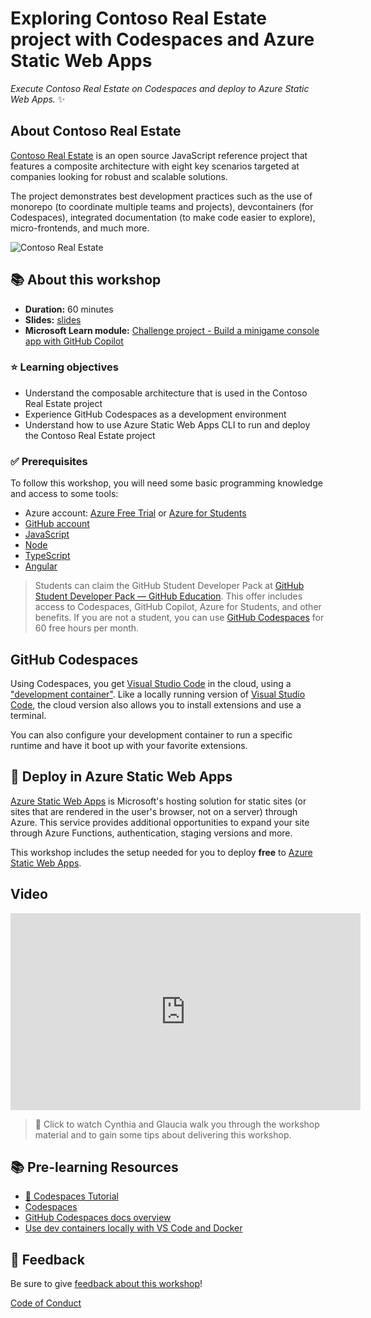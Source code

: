 # Exploring Contoso Real Estate project with Codespaces and Azure Static Web Apps

_Execute Contoso Real Estate on Codespaces and deploy to Azure Static Web Apps._ ✨

## About Contoso Real Estate

[Contoso Real Estate](https://github.com/Azure-Samples/contoso-real-estate) is an open source JavaScript reference project that features a composite architecture with eight key scenarios targeted at companies looking for robust and scalable solutions. 

The project demonstrates best development practices such as the use of monorepo (to coordinate multiple teams and projects), devcontainers (for Codespaces), integrated documentation (to make code easier to explore), micro-frontends, and much more. 

![Contoso Real Estate](./images/gif-portal-contoso.gif)

## 📚 About this workshop
- **Duration:**  60 minutes  
- **Slides:** [slides](https://github.com/microsoft/Reactors/tree/main/devops-devtools/contoso-real-estate/content/presentation)
- **Microsoft Learn module:** [Challenge project - Build a minigame console app with GitHub Copilot
](https://learn.microsoft.com/en-us/training/modules/challenge-project-create-mini-game-with-copilot/?WT.mc_id=academic-101248-cyzanon)

### ⭐️ Learning objectives

- Understand the composable architecture that is used in the Contoso Real Estate project
- Experience GitHub Codespaces as a development environment
- Understand how to use Azure Static Web Apps CLI to run and deploy the Contoso Real Estate project

### ✅ Prerequisites

To follow this workshop, you will need some basic programming knowledge and access to some tools:

- Azure account: [Azure Free Trial](https://azure.microsoft.com/free/?WT.mc_id=academic-101248-cyzanon) or [Azure for Students](https://azure.microsoft.com/free/students/?WT.mc_id=academic-101248-cyzanon)
- [GitHub account](https://github.com/?WT.mc_id=academic-101248-cyzanon)
- [JavaScript](https://learn.microsoft.com/shows/beginners-series-to-javascript/?WT.mc_id=academic-101248-cyzanon)
- [Node](https://learn.microsoft.com/shows/beginners-series-to-nodejs/?WT.mc_id=academic-101248-cyzanon)
- [TypeScript](https://www.typescriptlang.org/?WT.mc_id=academic-101248-cyzanon)
- [Angular](https://angular.io/)

> Students can claim the GitHub Student Developer Pack at [GitHub Student Developer Pack — GitHub Education](https://aka.ms/Copilot4Students). This offer includes access to Codespaces, GitHub Copilot, Azure for Students, and other benefits. If you are not a student, you can use [GitHub Codespaces](https://docs.github.com/en/codespaces/?WT.mc_id=academic-101248-cyzanon) for 60 free hours per month.

## GitHub Codespaces

Using Codespaces, you get [Visual Studio Code](https://visualstudio.microsoft.com/?WT.mc_id=academic-80067-sagibbon) in the cloud, using a ["development container"](https://containers.dev/). Like a locally running version of [Visual Studio Code](https://visualstudio.microsoft.com/?WT.mc_id=academic-80067-sagibbon), the cloud version also allows you to install extensions and use a terminal.

You can also configure your development container to run a specific runtime and have it boot up with your favorite extensions.

## 🏃 Deploy in Azure Static Web Apps

[Azure Static Web Apps](https://azure.microsoft.com/products/app-service/static/?WT.mc_id=academic-101248-cyzanon) is Microsoft's hosting solution for static sites (or sites that are rendered in the user's browser, not on a server) through Azure. This service provides additional opportunities to expand your site through Azure Functions, authentication, staging versions and more.

This workshop includes the setup needed for you to deploy **free** to [Azure Static Web Apps](https://azure.microsoft.com/products/app-service/static/?WT.mc_id=academic-101248-cyzanon).

## Video

<iframe width="560" height="315" src="https://www.youtube.com/embed/W_35cOyBexA" title="YouTube video player" frameborder="0" allow="accelerometer; autoplay; clipboard-write; encrypted-media; gyroscope; picture-in-picture; web-share" allowfullscreen></iframe>

> 🎥 Click to watch Cynthia and Glaucia walk you through the workshop material and to gain some tips about delivering this workshop.

## 📚 Pre-learning Resources

* [🎥 Codespaces Tutorial](https://aka.ms/CodespacesVideoTutorial)
* [Codespaces](https://github.com/features/codespaces)
* [GitHub Codespaces docs overview](https://docs.github.com/codespaces/overview)
* [Use dev containers locally with VS Code and Docker](https://github.com/microsoft/vscode-remote-try-node#vs-code-dev-containers)

## 🔎 Feedback

Be sure to give [feedback about this workshop](https://forms.office.com/r/MdhJWMZthR)!

[Code of Conduct](../../CODE_OF_CONDUCT.md)
